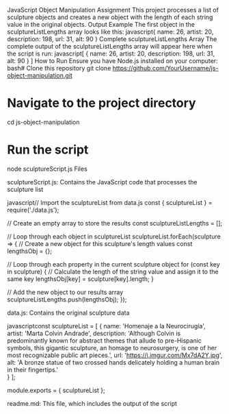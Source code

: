JavaScript Object Manipulation Assignment
This project processes a list of sculpture objects and creates a new object with the length of each string value in the original objects.
Output Example
The first object in the sculptureListLengths array looks like this:
javascript{
  name: 26,
  artist: 20,
  description: 198,
  url: 31,
  alt: 90
}
Complete sculptureListLengths Array
The complete output of the sculptureListLengths array will appear here when the script is run:
javascript[
  {
    name: 26,
    artist: 20,
    description: 198,
    url: 31,
    alt: 90
  }
]
How to Run
Ensure you have Node.js installed on your computer:
bash# Clone this repository
git clone https://github.com/YourUsername/js-object-manipulation.git

# Navigate to the project directory
cd js-object-manipulation

# Run the script
node sculptureScript.js
Files

sculptureScript.js: Contains the JavaScript code that processes the sculpture list

javascript// Import the sculptureList from data.js
const { sculptureList } = require('./data.js');

// Create an empty array to store the results
const sculptureListLengths = [];

// Loop through each object in sculptureList
sculptureList.forEach(sculpture => {
  // Create a new object for this sculpture's length values
  const lengthsObj = {};
  
  // Loop through each property in the current sculpture object
  for (const key in sculpture) {
    // Calculate the length of the string value and assign it to the same key
    lengthsObj[key] = sculpture[key].length;
  }
  
  // Add the new object to our results array
  sculptureListLengths.push(lengthsObj);
});

data.js: Contains the original sculpture data

javascriptconst sculptureList = [
  {
    name: 'Homenaje a la Neurocirugía',
    artist: 'Marta Colvin Andrade',
    description: 'Although Colvin is predominantly known for abstract themes that allude to pre-Hispanic symbols, this gigantic sculpture, an homage to neurosurgery, is one of her most recognizable public art pieces.',
    url: 'https://i.imgur.com/Mx7dA2Y.jpg',
    alt: 'A bronze statue of two crossed hands delicately holding a human brain in their fingertips.'  
  }
];

module.exports = { sculptureList };

readme.md: This file, which includes the output of the script